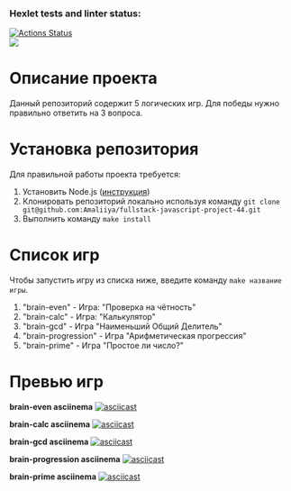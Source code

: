 ### Hexlet tests and linter status:
[![Actions Status](https://github.com/Amaliiya/fullstack-javascript-project-44/actions/workflows/hexlet-check.yml/badge.svg)](https://github.com/Amaliiya/fullstack-javascript-project-44/actions)  
<a href="https://codeclimate.com/github/Amaliiya/fullstack-javascript-project-44/maintainability"><img src="https://api.codeclimate.com/v1/badges/53c15be6ba8b0d110583/maintainability" /></a>

# Описание проекта 
Данный репозиторий содержит 5 логических игр. Для победы нужно правильно ответить на 3 вопроса.

# Установка репозитория
Для правильной работы проекта требуется:
1. Установить Node.js (<a href = 'https://github.com/Hexlet/ru-instructions/blob/main/nodejs.md'>инструкция</a>)
2. Клонировать репозиторий локально используя команду `git clone git@github.com:Amaliiya/fullstack-javascript-project-44.git`
3. Выполнить команду `make install`

# Список игр 
Чтобы запустить игру из списка ниже, введите команду `make название игры`. 
1. "brain-even" - Игра: "Проверка на чётность"
2. "brain-calc" - Игра: "Калькулятор"
3. "brain-gcd" - Игра "Наименьший Общий Делитель"
4. "brain-progression" - Игра "Арифметическая прогрессия"
5. "brain-prime" - Игра "Простое ли число?"

# Превью игр
**brain-even asciinema**
[![asciicast](https://asciinema.org/a/ruMtNPAgaTik7UCUtAQnrOhWQ.svg)](https://asciinema.org/a/ruMtNPAgaTik7UCUtAQnrOhWQ)

**brain-calc asciinema**
[![asciicast](https://asciinema.org/a/Kca8eiAzbWrziMamKdrgErZKy.svg)](https://asciinema.org/a/Kca8eiAzbWrziMamKdrgErZKy)

**brain-gcd asciinema**
[![asciicast](https://asciinema.org/a/yK1upHitusZtyqs4O189Vphvt.svg)](https://asciinema.org/a/yK1upHitusZtyqs4O189Vphvt)

**brain-progression asciinema**
[![asciicast](https://asciinema.org/a/eSLYyIe0ZYIQCbnuukBjfg7Jl.svg)](https://asciinema.org/a/eSLYyIe0ZYIQCbnuukBjfg7Jl)

**brain-prime asciinema**
[![asciicast](https://asciinema.org/a/P2t2vGFCDgyJ5NJDI2bjGigo1.svg)](https://asciinema.org/a/P2t2vGFCDgyJ5NJDI2bjGigo1)